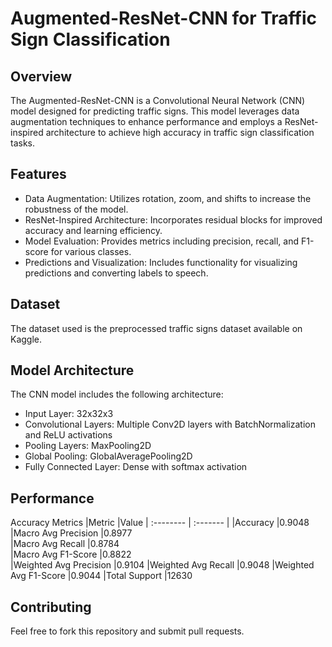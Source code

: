 
# Augmented-ResNet-CNN for Traffic Sign Classification




## Overview


The Augmented-ResNet-CNN is a Convolutional Neural Network (CNN) model designed for predicting traffic signs. This model leverages data augmentation techniques to enhance performance and employs a ResNet-inspired architecture to achieve high accuracy in traffic sign classification tasks.

## Features
- Data Augmentation: Utilizes rotation, zoom, and shifts to increase the robustness of the model.
- ResNet-Inspired Architecture: Incorporates residual blocks for improved accuracy and learning efficiency.
- Model Evaluation: Provides metrics including precision, recall, and F1-score for various classes.
- Predictions and Visualization: Includes functionality for visualizing predictions and converting labels to speech.

## Dataset
The dataset used is the preprocessed traffic signs dataset available on Kaggle.

## Model Architecture
The CNN model includes the following architecture:

- Input Layer: 32x32x3
- Convolutional Layers: Multiple Conv2D layers with BatchNormalization and ReLU activations
- Pooling Layers: MaxPooling2D
- Global Pooling: GlobalAveragePooling2D
- Fully Connected Layer: Dense with softmax activation



## Performance

Accuracy Metrics
|Metric	|Value
| :-------- | :------- |
|Accuracy 	|0.9048         
|Macro Avg Precision 	|0.8977  
|Macro Avg Recall	    |0.8784  
|Macro Avg F1-Score	    |0.8822  
|Weighted Avg Precision |0.9104
|Weighted Avg Recall   	|0.9048
|Weighted Avg F1-Score 	|0.9044
|Total Support	        |12630  


## Contributing
Feel free to fork this repository and submit pull requests.